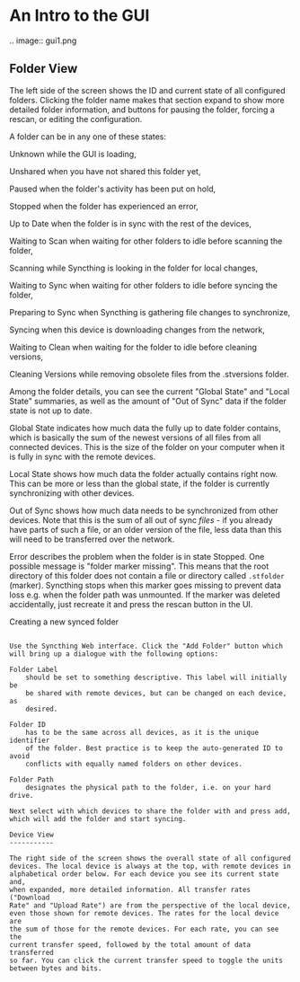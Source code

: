 An Intro to the GUI
===================

.. image:: gui1.png

Folder View
-----------

The left side of the screen shows the ID and current state of all
configured folders. Clicking the folder name makes that section expand
to show more detailed folder information, and buttons for pausing the
folder, forcing a rescan, or editing the configuration.

A folder can be in any one of these states:

Unknown
	while the GUI is loading,

Unshared
	when you have not shared this folder yet,

Paused
	when the folder's activity has been put on hold,

Stopped
	when the folder has experienced an error,

Up to Date
	when the folder is in sync with the rest of the devices,

Waiting to Scan
	when waiting for other folders to idle before scanning the folder,

Scanning
	while Syncthing is looking in the folder for local changes,

Waiting to Sync
	when waiting for other folders to idle before syncing the folder,

Preparing to Sync
	when Syncthing is gathering file changes to synchronize,

Syncing
	when this device is downloading changes from the network,

Waiting to Clean
	when waiting for the folder to idle before cleaning versions,

Cleaning Versions
	while removing obsolete files from the .stversions folder.

Among the folder details, you can see the current "Global State" and
"Local State" summaries, as well as the amount of "Out of Sync" data if
the folder state is not up to date.

Global State
	indicates how much data the fully up to date folder contains, which is
	basically the sum of the newest versions of all files from all
	connected devices. This is the size of the folder on your computer
	when it is fully in sync with the remote devices.

Local State
	shows how much data the folder actually contains right now. This can
	be more or less than the global state, if the folder is currently
	synchronizing with other devices.

Out of Sync
	shows how much data needs to be synchronized from other devices. Note
	that this is the sum of all out of sync *files* - if you already have
	parts of such a file, or an older version of the file, less data than
	this will need to be transferred over the network.

Error
	describes the problem when the folder is in state Stopped. One
	possible message is "folder marker missing". This means that the root
	directory of this folder does not contain a file or directory called
	``.stfolder`` (marker). Syncthing stops when this marker goes missing
	to prevent data loss e.g. when the folder path was unmounted. If the
	marker was deleted accidentally, just recreate it and press the rescan
	button in the UI.

Creating a new synced folder
~~~~~~~~~~~~~~~~~~~~~~~~~~~~

Use the Syncthing Web interface. Click the "Add Folder" button which
will bring up a dialogue with the following options:

Folder Label
	should be set to something descriptive. This label will initially be
	be shared with remote devices, but can be changed on each device, as
	desired.

Folder ID
	has to be the same across all devices, as it is the unique identifier
	of the folder. Best practice is to keep the auto-generated ID to avoid
	conflicts with equally named folders on other devices.

Folder Path
	designates the physical path to the folder, i.e. on your hard drive.

Next select with which devices to share the folder with and press add,
which will add the folder and start syncing.

Device View
-----------

The right side of the screen shows the overall state of all configured
devices. The local device is always at the top, with remote devices in
alphabetical order below. For each device you see its current state and,
when expanded, more detailed information. All transfer rates ("Download
Rate" and "Upload Rate") are from the perspective of the local device,
even those shown for remote devices. The rates for the local device are
the sum of those for the remote devices. For each rate, you can see the
current transfer speed, followed by the total amount of data transferred
so far. You can click the current transfer speed to toggle the units
between bytes and bits.

